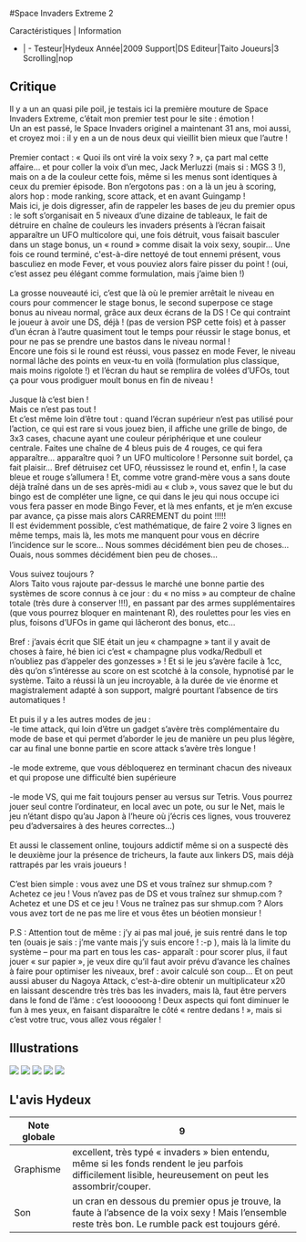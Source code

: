 #Space Invaders Extreme 2

Caractéristiques | Information
- | -
Testeur|Hydeux
Année|2009
Support|DS
Editeur|Taito
Joueurs|3
Scrolling|nop

## Critique
Il y a un an quasi pile poil, je testais ici la première mouture de Space Invaders Extreme, c’était mon premier test pour le site : émotion !<br/>Un an est passé, le Space Invaders originel a maintenant 31 ans, moi aussi, et croyez moi : il y en a un de nous deux qui vieillit bien mieux que l’autre !<br/><br/>Premier contact : « Quoi ils ont viré la voix sexy ? », ça part mal cette affaire… et pour coller la voix d’un mec, Jack Merluzzi (mais si : MGS 3 !), mais on a de la couleur cette fois, même si les menus sont identiques à ceux du premier épisode. Bon n’ergotons pas : on a là un jeu à scoring, alors hop : mode ranking, score attack, et en avant Guingamp !<br/>Mais ici, je dois digresser, afin de rappeler les bases de jeu du premier opus : le soft s’organisait en 5 niveaux d’une dizaine de tableaux, le fait de détruire en chaîne de couleurs les invaders présents à l’écran faisait apparaître un UFO multicolore qui, une fois détruit, vous faisait basculer dans un stage bonus, un « round » comme disait la voix sexy, soupir… Une fois ce round terminé, c'est-à-dire nettoyé de tout ennemi présent, vous basculiez en mode Fever, et vous pouviez alors faire pisser du point ! (oui, c’est assez peu élégant comme formulation, mais j’aime bien !)<br/><br/>La grosse nouveauté ici, c’est que là où le premier arrêtait le niveau en cours pour commencer le stage bonus, le second superpose ce stage bonus au niveau normal, grâce aux deux écrans de la DS ! Ce qui contraint le joueur à avoir une DS, déjà ! (pas de version PSP cette fois) et à passer d’un écran à l’autre quasiment tout le temps pour réussir le stage bonus, et pour ne pas se prendre une bastos dans le niveau normal !<br/>Encore une fois si le round est réussi, vous passez en mode Fever, le niveau normal lâche des points en veux-tu en voilà (formulation plus classique, mais moins rigolote !) et l’écran du haut se remplira de volées d’UFOs, tout ça pour vous prodiguer moult bonus en fin de niveau !<br/><br/>Jusque là c’est bien !<br/>Mais ce n’est pas tout !<br/>Et c’est même loin d’être tout : quand l’écran supérieur n’est pas utilisé pour l’action, ce qui est rare si vous jouez bien, il affiche une grille de bingo, de 3x3 cases, chacune ayant une couleur périphérique et une couleur centrale. Faites une chaîne de 4 bleus puis de 4 rouges, ce qui fera apparaître… apparaître quoi ? un UFO multicolore ! Personne suit bordel, ça fait plaisir… Bref détruisez cet UFO, réussissez le round et, enfin !, la case bleue et rouge s’allumera ! Et, comme votre grand-mère vous a sans doute déjà traîné dans un de ses après-midi au « club », vous savez que le but du bingo est de compléter une ligne, ce qui dans le jeu qui nous occupe ici vous fera passer en mode Bingo Fever, et là mes enfants, et je m’en excuse par avance, ça pisse mais alors CARREMENT du point !!!!!<br/>Il est évidemment possible, c’est mathématique, de faire 2 voire 3 lignes en même temps, mais là, les mots me manquent pour vous en décrire l’incidence sur le score… Nous sommes décidément bien peu de choses… Ouais, nous sommes décidément bien peu de choses…<br/><br/>Vous suivez toujours ?<br/>Alors Taito vous rajoute par-dessus le marché une bonne partie des systèmes de score connus à ce jour : du « no miss » au compteur de chaîne totale (très dure à conserver !!!), en passant par des armes supplémentaires (que vous pourrez bloquer en maintenant R), des roulettes pour les vies en plus, foisons d’UFOs in game qui lâcheront des bonus, etc…<br/><br/>Bref : j’avais écrit que SIE était un jeu « champagne » tant il y avait de choses à faire, hé bien ici c’est « champagne plus vodka/Redbull et n’oubliez pas d’appeler des gonzesses » ! Et si le jeu s’avère facile à 1cc, dès qu’on s’intéresse au score on est scotché à la console, hypnotisé par le système. Taito a réussi là un jeu incroyable, à la durée de vie énorme et magistralement adapté à son support, malgré pourtant l’absence de tirs automatiques !<br/><br/>Et puis il y a les autres modes de jeu :<br/>-le time attack, qui loin d’être un gadget s’avère très complémentaire du mode de base et qui permet d’aborder le jeu de manière un peu plus légère, car au final une bonne partie en score attack s’avère très longue !<br/><br/>-le mode extreme, que vous débloquerez en terminant chacun des niveaux et qui propose une difficulté bien supérieure<br/><br/>-le mode VS, qui me fait toujours penser au versus sur Tetris. Vous pourrez jouer seul contre l’ordinateur, en local avec un pote, ou sur le Net, mais le jeu n’étant dispo qu’au Japon à l’heure où j’écris ces lignes, vous trouverez peu d’adversaires à des heures correctes…)<br/><br/>Et aussi le classement online, toujours addictif même si on a suspecté dès le deuxième jour la présence de tricheurs, la faute aux linkers DS, mais déjà rattrapés par les vrais joueurs !<br/><br/>C’est bien simple : vous avez une DS et vous traînez sur shmup.com ? Achetez ce jeu ! Vous n’avez pas de DS et vous traînez sur shmup.com ? Achetez et une DS et ce jeu ! Vous ne traînez pas sur shmup.com ? Alors vous avez tort de ne pas me lire et vous êtes un béotien monsieur !<br/><br/>P.S : Attention tout de même : j’y ai pas mal joué, je suis rentré dans le top ten (ouais je sais : j’me vante mais j’y suis encore ! :-p ), mais là la limite du système – pour ma part en tous les cas- apparaît : pour scorer plus, il faut jouer « sur papier », je veux dire qu’il faut avoir prévu d’avance les chaînes à faire pour optimiser les niveaux, bref : avoir calculé son coup… Et on peut aussi abuser du Nagoya Attack, c'est-à-dire obtenir un multiplicateur x20 en laissant descendre très très bas les invaders, mais là, faut être pervers dans le fond de l’âme : c’est loooooong ! Deux aspects qui font diminuer le fun à mes yeux, en faisant disparaître le côté « rentre dedans ! », mais si c’est votre truc, vous allez vous régaler ! 

## Illustrations
![](http://www.shmup.com/images/thumbs/img_fiche_1_1250.jpg)
![](http://www.shmup.com/images/thumbs/img_fiche_2_1250.jpg)
![](http://www.shmup.com/images/thumbs/img_fiche_3_1250.jpg)
![](http://www.shmup.com/images/thumbs/img_fiche_4_1250.jpg)
![](http://www.shmup.com/images/thumbs/img_fiche_5_1250.jpg)

## L'avis Hydeux
Note globale|9
-|-
Graphisme|excellent, très typé « invaders » bien entendu, même si les fonds rendent le jeu parfois difficilement lisible, heureusement on peut les assombrir/couper. 
Son|un cran en dessous du premier opus je trouve, la faute à l’absence de la voix sexy ! Mais l’ensemble reste très bon. Le rumble pack est toujours géré.

